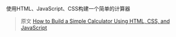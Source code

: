 使用HTML、JavaScript、CSS构建一个简单的计算器

> 原文 [How to Build a Simple Calculator Using HTML, CSS, and JavaScript](https://www.makeuseof.com/build-a-simple-calculator-using-html-css-javascript/)

